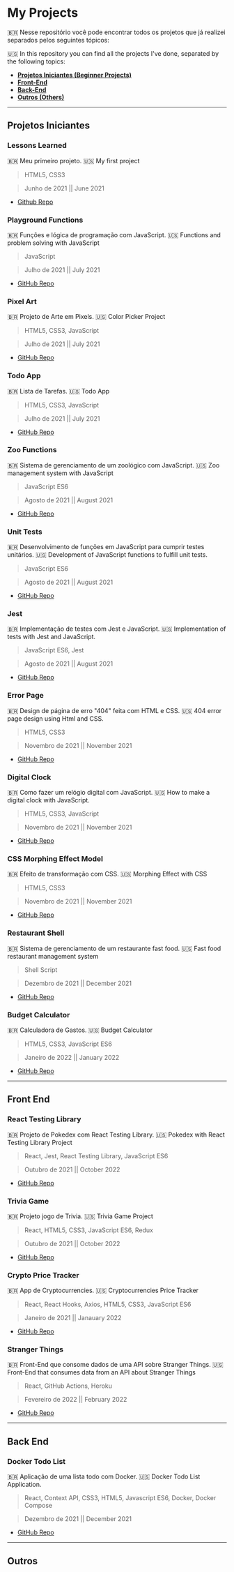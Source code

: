 # My Projects
🇧🇷 Nesse repositório você pode encontrar todos os projetos que já realizei separados pelos seguintes tópicos:

:us: In this repository you can find all the projects I've done, separated by the following topics:
  - [**Projetos Iniciantes (Beginner Projects)**](#projetos-iniciantes)
  - [**Front-End**](#front-end)
  - [**Back-End**](#back-end)
  - [**Outros (Others)**](#outros)

_________________________________________

## Projetos Iniciantes

### Lessons Learned
:brazil: Meu primeiro projeto. :us: My first project
  > HTML5, CSS3
  
  > Junho de 2021 || June 2021
  
  * [Github Repo](https://github.com/juan-formoso/lessons-learned-project)

### Playground Functions
:brazil: Funções e lógica de programação com JavaScript. :us: Functions and problem solving with JavaScript
  > JavaScript
  
  > Julho de 2021 || July 2021

  * [GitHub Repo](https://github.com/juan-formoso/playground-functions-project)

### Pixel Art
:brazil: Projeto de Arte em Pixels. :us: Color Picker Project
  > HTML5, CSS3, JavaScript
  
  > Julho de 2021 || July 2021

  * [GitHub Repo](https://github.com/juan-formoso/pixels-art-project)
 
### Todo App
:brazil: Lista de Tarefas. :us: Todo App
  > HTML5, CSS3, JavaScript
  
  > Julho de 2021 || July 2021

  * [GitHub Repo](https://github.com/juan-formoso/todo-app-project)

### Zoo Functions
:brazil: Sistema de gerenciamento de um zoológico com JavaScript. :us: Zoo management system with JavaScript
  > JavaScript ES6
  
  > Agosto de 2021 || August 2021

  * [GitHub Repo](https://github.com/juan-formoso/zoo-functions-project)

### Unit Tests
:brazil: Desenvolvimento de funções em JavaScript para cumprir testes unitários. :us: Development of JavaScript functions to fulfill unit tests.
  > JavaScript ES6
  
  > Agosto de 2021 || August 2021

  * [GitHub Repo](https://github.com/juan-formoso/unit-tests-project)

### Jest
:brazil: Implementação de testes com Jest e JavaScript. :us: Implementation of tests with Jest and JavaScript.
  > JavaScript ES6, Jest
  
  > Agosto de 2021 || August 2021

  * [GitHub Repo](https://github.com/juan-formoso/jest-project)

### Error Page
:brazil: Design de página de erro "404" feita com HTML e CSS. :us: 404 error page design using Html and CSS.
  > HTML5, CSS3
  
  > Novembro de 2021 || November 2021

  * [GitHub Repo](https://github.com/juan-formoso/error-page)

### Digital Clock
:brazil: Como fazer um relógio digital com JavaScript. :us: How to make a digital clock with JavaScript.
  > HTML5, CSS3, JavaScript
  
  > Novembro de 2021 || November 2021

  * [GitHub Repo](https://github.com/juan-formoso/digital_clock)

### CSS Morphing Effect Model
:brazil: Efeito de transformação com CSS. :us: Morphing Effect with CSS
  > HTML5, CSS3
  
  > Novembro de 2021 || November 2021

  * [GitHub Repo](https://github.com/juan-formoso/css-morhping-effect-model)

### Restaurant Shell
:brazil: Sistema de gerenciamento de um restaurante fast food. :us: Fast food restaurant management system
  > Shell Script
  
  > Dezembro de 2021 || December 2021

  * [GitHub Repo](https://github.com/juan-formoso/restaurant-shell-project)

### Budget Calculator
:brazil: Calculadora de Gastos. :us: Budget Calculator
  > HTML5, CSS3, JavaScript ES6
  
  > Janeiro de 2022 || January 2022

  * [GitHub Repo](https://github.com/juan-formoso/budget-calc-project)

------------------------------------

## Front End

### React Testing Library
:brazil: Projeto de Pokedex com React Testing Library. :us: Pokedex with React Testing Library Project
  > React, Jest, React Testing Library, JavaScript ES6
  
  > Outubro de 2021 || October 2022

  * [GitHub Repo](https://github.com/juan-formoso/react-testing-library-project)

### Trivia Game
:brazil: Projeto jogo de Trivia. :us: Trivia Game Project
  > React, HTML5, CSS3, JavaScript ES6, Redux
  
  > Outubro de 2021 || October 2022

  * [GitHub Repo](https://github.com/juan-formoso/trivia-game-project)

### Crypto Price Tracker
:brazil: App de Cryptocurrencies. :us: Cryptocurrencies Price Tracker
  > React, React Hooks, Axios, HTML5, CSS3, JavaScript ES6
  
  > Janeiro de 2021 || Janauary 2022

  * [GitHub Repo](https://github.com/juan-formoso/crypto-price-tracker-project)

### Stranger Things
:brazil: Front-End que consome dados de uma API sobre Stranger Things. :us: Front-End that consumes data from an API about Stranger Things
  > React, GitHub Actions, Heroku
  
  > Fevereiro de 2022 || February 2022

  * [GitHub Repo](https://github.com/juan-formoso/stranger-things-frontend-project)

------------------------------------

## Back End

### Docker Todo List
:brazil: Aplicação de uma lista todo com Docker. :us: Docker Todo List Application.
  > React, Context API, CSS3, HTML5, Javascript ES6, Docker, Docker Compose
  
  > Dezembro de 2021 || December 2021

  * [GitHub Repo](https://github.com/juan-formoso/docker-todo-list-project)

------------------------------------

## Outros

